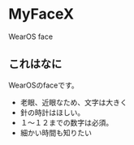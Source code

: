# MyFaceX
WearOS face

## これはなに

WearOSのfaceです。

+ 老眼、近眼なため、文字は大きく
+ 針の時計はほしい。
+ １〜１２までの数字は必須。
+ 細かい時間も知りたい






